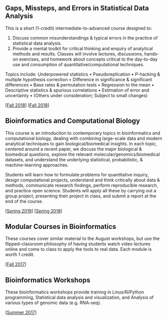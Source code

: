 ## Gaps, Missteps, and Errors in Statistical Data Analysis
This is a short (1-credit) intermediate-to-advanced course designed to:
1) Discuss common misunderstandings & typical errors in the practice of statistical data analysis.
2) Provide a mental toolkit for critical thinking and enquiry of analytical methods and results.
Classes will involve lectures, discussions, hands-on exercises, and homework about concepts critical to the day-to-day use and consumption of quantitative/computational techniques.

Topics include: Underpowered statistics • Pseudoreplication • P-hacking & multiple hypothesis correction • Difference in significance & significant differences • Base rates & permutation tests • Regression to the mean • Descriptive statistics & spurious correlations • Estimation of error and uncertainty • (Others under consideration; Subject to small changes)

\[[Fall 2018](2019-fall_statgaps/)\]
\[[Fall 2018](2018-fall_statgaps/)\]

## Bioinformatics and Computational Biology
This course is an introduction to contemporary topics in bioinformatics and computational biology, dealing with combining large-scale data and modern analytical techniques to gain biological/biomedical insights. In each topic, centered around a recent paper, we discuss the major biological & biomedical questions, explore the relevant molecular/genomics/biomedical datasets, and understand the underlying statistical, probabilistic, & machine-learning approaches.

Students will learn how to formulate problems for quantitative inquiry, design computational projects, understand and think critically about data & methods, communicate research findings, perform reproducible research, and practice open science. Students will apply all these by carrying out a group project, presenting their project in class, and submit a report at the end of the course.

\[[Spring 2019](2019-spring_compbio/)\]
\[[Spring 2018](2018-spring_compbio/)\]

## Modular Courses in Bioinformatics
These courses cover similar material to the August workshops, but use the flipped-classroom philosophy of having students watch video lectures online and come to class to apply the tools to real data. Each module is worth 1 credit.

\[[Fall 2017](bioinfomodules/)\]

## Bioinformatics Workshops
These bioinformatics workshops provide training in Linux/R/Python programming, Statistical data analysis and visualization, and Analysis of various types of genomic data (e.g. RNA-seq).

\[[Summer 2017](bioinfoworkshops/)\]
